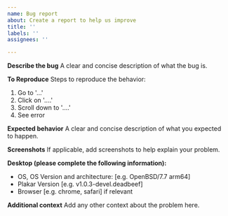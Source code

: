 ```yaml
---
name: Bug report
about: Create a report to help us improve
title: ''
labels: ''
assignees: ''

---
```


**Describe the bug**
A clear and concise description of what the bug is.

**To Reproduce**
Steps to reproduce the behavior:
1. Go to '...'
2. Click on '....'
3. Scroll down to '....'
4. See error

**Expected behavior**
A clear and concise description of what you expected to happen.

**Screenshots**
If applicable, add screenshots to help explain your problem.

**Desktop (please complete the following information):**
 - OS, OS Version and architecture: [e.g. OpenBSD/7.7 arm64]
 - Plakar Version [e.g. v1.0.3-devel.deadbeef]
 - Browser [e.g. chrome, safari] if relevant

**Additional context**
Add any other context about the problem here.
